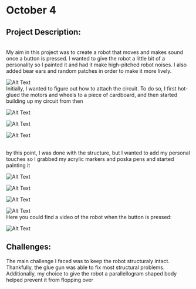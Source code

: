 # October 4
## Project Description:
</br>
My aim in this project was to create a robot that moves and makes sound once a button is pressed. I wanted to give the robot a little bit of a personality so I painted it and had it make high-pitched robot noises. I also added bear ears and random patches in order to make it more lively.
 
![Alt Text](https://github.com/BaraaAlJorf/PerformingRobots/blob/master/October4/20201004_212900.jpg)
</br>
Initially, I wanted to figure out how to attach the circuit. To do so, I first hot-glued the motors and wheels to a piece of cardboard, and then started building up my circuit from then
 
 ![Alt Text](https://github.com/BaraaAlJorf/PerformingRobots/blob/master/October4/20201004_170520.jpg)
  
 ![Alt Text](https://github.com/BaraaAlJorf/PerformingRobots/blob/master/October4/20201004_173349.jpg)
  
 ![Alt Text](https://github.com/BaraaAlJorf/PerformingRobots/blob/master/October4/20201004_190616.jpg)
  
</br>
by this point, I was done with the structure, but I wanted to add my personal touches so I grabbed my acrylic markers and poska pens and started painting it
 
 ![Alt Text](https://github.com/BaraaAlJorf/PerformingRobots/blob/master/October4/20201004_193443.jpg)
  
 ![Alt Text](https://github.com/BaraaAlJorf/PerformingRobots/blob/master/October4/20201004_195158.jpg)
  
 ![Alt Text](https://github.com/BaraaAlJorf/PerformingRobots/blob/master/October4/20201004_211838.jpg)
  
 ![Alt Text](https://github.com/BaraaAlJorf/PerformingRobots/blob/master/September%2028/20200927_155333.jpg)
</br>
Here you could find a video of the robot when the button is pressed:
 
 ![Alt Text](https://github.com/BaraaAlJorf/PerformingRobots/blob/master/September%2028/20200927_155333.jpg)
## Challenges:

The main challenge I faced was to keep the robot structuraly intact. Thankfully, the glue gun was able to fix most structural problems. Additionally, my choice to give the robot a parallellogram shaped body helped prevent it from flopping over
